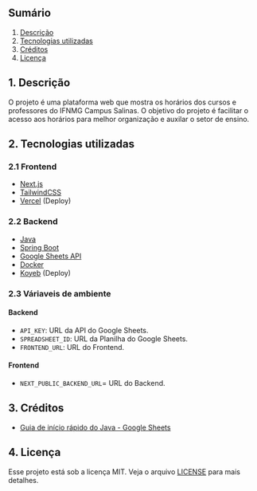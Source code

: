 ## Sumário

1. [Descrição](#descricao)
2. [Tecnologias utilizadas](#tecnologias)
3. [Créditos](#creditos)
4. [Licença](#licenca)

<div id='descricao'/> 

## 1. Descrição

O projeto é uma plataforma web que mostra os horários dos cursos e professores do IFNMG Campus Salinas. O objetivo do projeto é facilitar o acesso aos horários para melhor organização e auxilar o setor de ensino.

<div id='tecnologias'/> 

## 2. Tecnologias utilizadas

### 2.1 Frontend

- [Next.js](https://nextjs.org/)
- [TailwindCSS](https://tailwindcss.com/)
- [Vercel](https://vercel.com/) (Deploy)

### 2.2 Backend

- [Java](https://www.java.com/pt-BR/download/help/whatis_java.html)
- [Spring Boot](https://spring.io/projects/spring-boot)
- [Google Sheets API](https://developers.google.com/sheets/api/reference/rest?hl=pt-br)
- [Docker](https://www.docker.com/)
- [Koyeb](https://www.koyeb.com/) (Deploy)

### 2.3 Váriaveis de ambiente

#### Backend
- `API_KEY`: URL da API do Google Sheets.
- `SPREADSHEET_ID`: URL da Planilha do Google Sheets.
- `FRONTEND_URL`: URL do Frontend.
#### Frontend
- `NEXT_PUBLIC_BACKEND_URL`= URL do Backend.

<div id='creditos'/> 

## 3. Créditos

- [Guia de início rápido do Java - Google Sheets](https://developers.google.com/sheets/api/quickstart/java?hl=pt-br)

<div id='licenca'/> 

## 4. Licença

Esse projeto está sob a licença MIT. Veja o arquivo [LICENSE](LICENSE.md) para mais detalhes.
